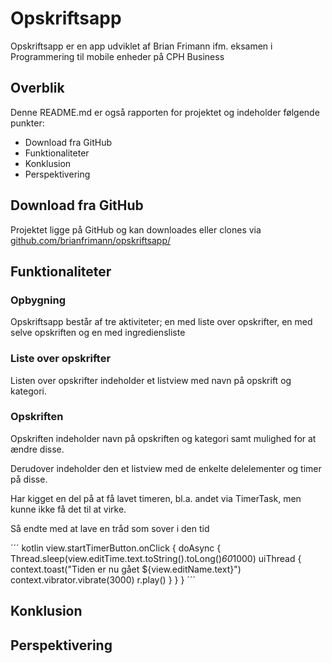 # Opskriftsapp
Opskriftsapp er en app udviklet af Brian Frimann ifm. eksamen i Programmering til mobile enheder på CPH Business

## Overblik
Denne README.md er også rapporten for projektet og indeholder følgende punkter:

* Download fra GitHub
* Funktionaliteter
* Konklusion
* Perspektivering

## Download fra GitHub
Projektet ligge på GitHub og kan downloades eller clones via [github.com/brianfrimann/opskriftsapp/](https://github.com/brianfrimann/opskriftsapp/)

## Funktionaliteter
### Opbygning
Opskriftsapp består af tre aktiviteter; en med liste over opskrifter, en med selve opskriften og en med ingrediensliste

### Liste over opskrifter
Listen over opskrifter indeholder et listview med navn på opskrift og kategori.

### Opskriften
Opskriften indeholder navn på opskriften og kategori samt mulighed for at ændre disse.

Derudover indeholder den et listview med de enkelte delelementer og timer på disse.

Har kigget en del på at få lavet timeren, bl.a. andet via TimerTask, men kunne ikke få det til at virke.

Så endte med at lave en tråd som sover i den tid

´´´ kotlin
view.startTimerButton.onClick {
            doAsync {
                Thread.sleep(view.editTime.text.toString().toLong()*60*1000)
                uiThread {
                    context.toast("Tiden er nu gået ${view.editName.text}")
                    context.vibrator.vibrate(3000)
                    r.play()
                }
            }
        }
´´´



## Konklusion

## Perspektivering

